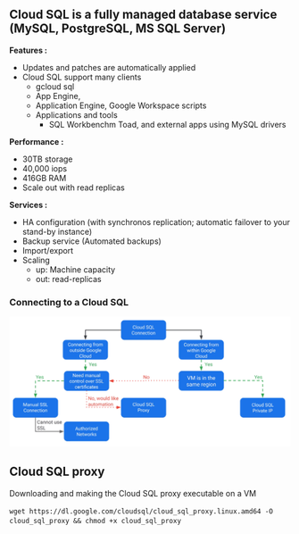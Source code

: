 ## Cloud SQL is a fully managed database service (MySQL, PostgreSQL, MS SQL Server)

**Features :**
- Updates and patches are automatically applied
- Cloud SQL support many clients
    - gcloud sql 
    - App Engine, 
    - Application Engine, Google Workspace scripts
    - Applications and tools
        - SQL Workbenchm Toad, and external apps using MySQL drivers

**Performance :**
 - 30TB storage
 - 40,000 iops
 - 416GB RAM
 - Scale out with read replicas

**Services :**
- HA configuration (with synchronos replication; automatic failover to your stand-by instance)
- Backup service (Automated backups)
- Import/export
- Scaling
    - up: Machine capacity
    - out: read-replicas

### Connecting to a Cloud SQL

<img src="https://github.com/paulowe/gcp/blob/main/captures/Capture%2011.PNG" />

## Cloud SQL proxy
Downloading and making the Cloud SQL proxy executable on a VM

```wget https://dl.google.com/cloudsql/cloud_sql_proxy.linux.amd64 -O cloud_sql_proxy && chmod +x cloud_sql_proxy```
